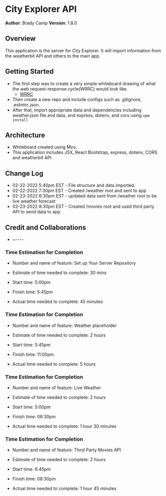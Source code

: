 # City Explorer API

**Author**: Brady Camp
**Version**: 1.8.0

## Overview

This application is the server for City Explorer. It will import information from the weatherbit API and others to the main app.

## Getting Started

- The first step was to create a very simple whiteboard drawing of what the web request-response cycle(WRRC) would look like.
  - [WRRC](/city-explorer-wrrc.jpg)
- Then create a new repo and include configs such as .gitignore, .eslintrc.json.
- After that, import appropriate data and dependencies including weather.json file and data, and express, dotenv, and cors using `npm install`

## Architecture

- Whiteboard created using Miro.
- This application includes JSX, React Bootstrap, express, dotenv, CORS and weatherbit API

## Change Log

- 02-22-2022 5:40pm EST - File structure and data imported.
- 02-22-2022 7:30pm EST - Created /weather root and sent to app
- 02-23-2022 6:30pm EST - updated data sent from /weather root to be live weather forecast
- 02-23-2022 8:30pm EST - Created /movies root and used third party API to send data to app

## Credit and Collaborations

- ~----

### Time Estimation for Completion

- Number and name of feature: Set up Your Server Repository

- Estimate of time needed to complete: 30 mins

- Start time: 5:00pm

- Finish time: 5:45pm

- Actual time needed to complete: 45 minutes

### Time Estimation for Completion

- Number and name of feature: Weather placeholder

- Estimate of time needed to complete: 2 hours

- Start time: 5:45pm

- Finish time: 11:00pm

- Actual time needed to complete: 5 hours

### Time Estimation for Completion

- Number and name of feature: Live Weather 

- Estimate of time needed to complete: 2 hours

- Start time: 5:00pm

- Finish time: 06:30pm

- Actual time needed to complete: 1 hour 30 minutes

### Time Estimation for Completion

- Number and name of feature: Third Party Movies API 

- Estimate of time needed to complete: 2 hours

- Start time: 6:45pm

- Finish time: 08:30pm

- Actual time needed to complete: 1 hour 45 minutes

